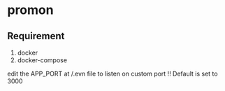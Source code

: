 # promon
## Requirement
1. docker
2. docker-compose

edit the APP_PORT at /.evn file to listen on custom port !! Default is set to 3000


